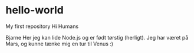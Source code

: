 # hello-world
My first repository
Hi Humans

Bjarne Her jeg kan lide Node.js og er født tørstig (herligt).
Jeg har været på Mars, og kunne tænke mig en tur til Venus :)
